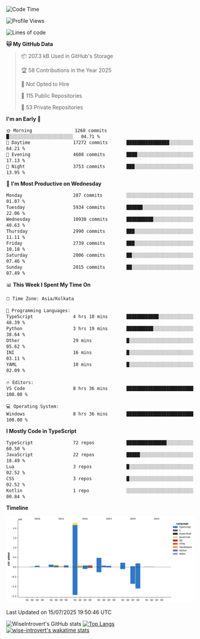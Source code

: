 <!--START_SECTION:waka-->
![Code Time](http://img.shields.io/badge/Code%20Time-2%2C392%20hrs%2054%20mins-blue)

![Profile Views](http://img.shields.io/badge/Profile%20Views-5-blue)

![Lines of code](https://img.shields.io/badge/From%20Hello%20World%20I%27ve%20Written-4.0%20million%20lines%20of%20code-blue)

**🐱 My GitHub Data** 

> 📦 207.3 kB Used in GitHub's Storage 
 > 
> 🏆 58 Contributions in the Year 2025
 > 
> 🚫 Not Opted to Hire
 > 
> 📜 115 Public Repositories 
 > 
> 🔑 53 Private Repositories 
 > 
**I'm an Early 🐤** 

```text
🌞 Morning                1268 commits        █░░░░░░░░░░░░░░░░░░░░░░░░   04.71 % 
🌆 Daytime                17272 commits       ████████████████░░░░░░░░░   64.21 % 
🌃 Evening                4608 commits        ████░░░░░░░░░░░░░░░░░░░░░   17.13 % 
🌙 Night                  3753 commits        ███░░░░░░░░░░░░░░░░░░░░░░   13.95 % 
```
📅 **I'm Most Productive on Wednesday** 

```text
Monday                   287 commits         ░░░░░░░░░░░░░░░░░░░░░░░░░   01.07 % 
Tuesday                  5934 commits        ██████░░░░░░░░░░░░░░░░░░░   22.06 % 
Wednesday                10930 commits       ██████████░░░░░░░░░░░░░░░   40.63 % 
Thursday                 2990 commits        ███░░░░░░░░░░░░░░░░░░░░░░   11.11 % 
Friday                   2739 commits        ███░░░░░░░░░░░░░░░░░░░░░░   10.18 % 
Saturday                 2006 commits        ██░░░░░░░░░░░░░░░░░░░░░░░   07.46 % 
Sunday                   2015 commits        ██░░░░░░░░░░░░░░░░░░░░░░░   07.49 % 
```


📊 **This Week I Spent My Time On** 

```text
🕑︎ Time Zone: Asia/Kolkata

💬 Programming Languages: 
TypeScript               4 hrs 10 mins       ████████████░░░░░░░░░░░░░   48.39 % 
Python                   3 hrs 19 mins       ██████████░░░░░░░░░░░░░░░   38.64 % 
Other                    29 mins             █░░░░░░░░░░░░░░░░░░░░░░░░   05.62 % 
INI                      16 mins             █░░░░░░░░░░░░░░░░░░░░░░░░   03.11 % 
YAML                     10 mins             █░░░░░░░░░░░░░░░░░░░░░░░░   02.09 % 

🔥 Editors: 
VS Code                  8 hrs 36 mins       █████████████████████████   100.00 % 

💻 Operating System: 
Windows                  8 hrs 36 mins       █████████████████████████   100.00 % 
```

**I Mostly Code in TypeScript** 

```text
TypeScript               72 repos            ███████████████░░░░░░░░░░   60.50 % 
JavaScript               22 repos            █████░░░░░░░░░░░░░░░░░░░░   18.49 % 
Lua                      3 repos             █░░░░░░░░░░░░░░░░░░░░░░░░   02.52 % 
CSS                      3 repos             █░░░░░░░░░░░░░░░░░░░░░░░░   02.52 % 
Kotlin                   1 repo              ░░░░░░░░░░░░░░░░░░░░░░░░░   00.84 % 
```



**Timeline**

![Lines of Code chart](https://raw.githubusercontent.com/wise-introvert/wise-introvert/master/assets/bar_graph.png)


 Last Updated on 15/07/2025 19:50:46 UTC
<!--END_SECTION:waka-->

![WiseIntrovert's GitHub stats](https://github-readme-stats.vercel.app/api?username=wise-introvert&count_private=true&show_icons=true)
[![Top Langs](https://github-readme-stats.vercel.app/api/top-langs/?username=wise-introvert&langs_count=10)](https://github.com/anuraghazra/github-readme-stats)
[![wise-introvert's wakatime stats](https://github-readme-stats.vercel.app/api/wakatime?username=wiseintrovert)](https://github.com/anuraghazra/github-readme-stats)
